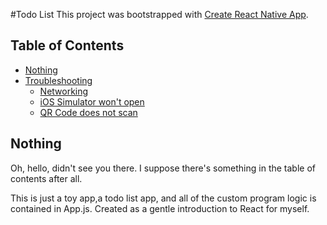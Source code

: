 #Todo List
This project was bootstrapped with [Create React Native App](https://github.com/react-community/create-react-native-app).


## Table of Contents

* [Nothing](#Nothing)
* [Troubleshooting](#troubleshooting)
  * [Networking](#networking)
  * [iOS Simulator won't open](#ios-simulator-wont-open)
  * [QR Code does not scan](#qr-code-does-not-scan)

## Nothing

Oh, hello, didn't see you there. I suppose there's something in the table of contents after all.

This is just a toy app,a todo list app, and all of the custom program logic is contained in App.js.  Created as a gentle introduction to React for myself. 

